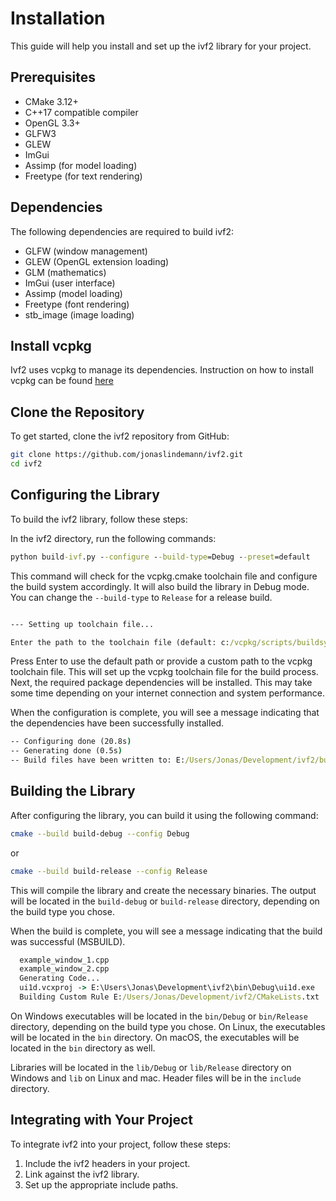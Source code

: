 # Installation

This guide will help you install and set up the ivf2 library for your project.

## Prerequisites

- CMake 3.12+
- C++17 compatible compiler
- OpenGL 3.3+
- GLFW3
- GLEW
- ImGui
- Assimp (for model loading)
- Freetype (for text rendering)

## Dependencies

The following dependencies are required to build ivf2:

- GLFW (window management)
- GLEW (OpenGL extension loading)
- GLM (mathematics)
- ImGui (user interface)
- Assimp (model loading)
- Freetype (font rendering)
- stb_image (image loading)

## Install vcpkg

Ivf2 uses vcpkg to manage its dependencies. Instruction on how to install vcpkg can be found [here](https://learn.microsoft.com/sv-se/vcpkg/get_started/overview)

## Clone the Repository

To get started, clone the ivf2 repository from GitHub:

``` bash
git clone https://github.com/jonaslindemann/ivf2.git
cd ivf2
```

## Configuring the Library

To build the ivf2 library, follow these steps:

In the ivf2 directory, run the following commands:

```cmd
python build-ivf.py --configure --build-type=Debug --preset=default
```

This command will check for the vcpkg.cmake toolchain file and configure the build system accordingly. It will also build the library in Debug mode.
You can change the `--build-type` to `Release` for a release build.

```cmd

--- Setting up toolchain file...

Enter the path to the toolchain file (default: c:/vcpkg/scripts/buildsystems/vcpkg.cmake):
```

Press Enter to use the default path or provide a custom path to the vcpkg toolchain file.
This will set up the vcpkg toolchain file for the build process. Next, the required package dependencies will be installed. This may take some time depending on your internet connection and system performance.

When the configuration is complete, you will see a message indicating that the dependencies have been successfully installed.

```cmd
-- Configuring done (20.8s)
-- Generating done (0.5s)
-- Build files have been written to: E:/Users/Jonas/Development/ivf2/build-debug
```

## Building the Library
After configuring the library, you can build it using the following command:

```bash
cmake --build build-debug --config Debug
```

or

```bash
cmake --build build-release --config Release
```
This will compile the library and create the necessary binaries. The output will be located in the `build-debug` or `build-release` directory, depending on the build type you chose.

When the build is complete, you will see a message indicating that the build was successful (MSBUILD).

```cmd
  example_window_1.cpp
  example_window_2.cpp
  Generating Code...
  ui1d.vcxproj -> E:\Users\Jonas\Development\ivf2\bin\Debug\ui1d.exe
  Building Custom Rule E:/Users/Jonas/Development/ivf2/CMakeLists.txt
```

On Windows executables will be located in the `bin/Debug` or `bin/Release` directory, depending on the build type you chose. On Linux, the executables will be located in the `bin` directory.
On macOS, the executables will be located in the `bin` directory as well.

Libraries will be located in the `lib/Debug` or `lib/Release` directory on Windows and `lib` on Linux and mac. Header files will be in the `include` directory.

## Integrating with Your Project

To integrate ivf2 into your project, follow these steps:

1. Include the ivf2 headers in your project.
2. Link against the ivf2 library.
3. Set up the appropriate include paths.